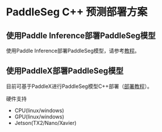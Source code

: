 # PaddleSeg C++ 预测部署方案

## 使用Paddle Inference部署PaddleSeg模型

使用Paddle Inference部署PaddleSeg模型，请参考[教程](../../docs/deployment/inference/cpp_inference.md)。

## 使用PaddleX部署PaddleSeg模型

目前可基于PaddleX进行PaddleSeg模型C++部署（[部署教程](https://github.com/PaddlePaddle/PaddleX/tree/develop/deploy/cpp)）。

 硬件支持
* CPU(linux/windows)
* GPU(linux/windows)
* Jetson(TX2/Nano/Xavier)
